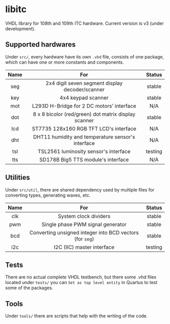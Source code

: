 # libitc

VHDL library for 108th and 109th ITC hardware. Current version is v3 (under development).

## Supported hardwares

Under `src/`, every hardware have its own `.vhd` file, consists of one package, which can have one or more constants and components.

| Name  |                         For                          | Status  |
| :---: | :--------------------------------------------------: | :-----: |
|  seg  |   2x4 digit seven segment display decoder/scanner    | stable  |
|  key  |                  4x4 keypad scanner                  | stable  |
|  mot  |      L293D H-Bridge for 2 DC motors' interface       |   N/A   |
|  dot  | 8 x 8 bicolor (red/green) dot matrix display scanner | stable  |
|  lcd  |        ST7735 128x160 RGB TFT LCD's interface        |   N/A   |
|  dht  |  DHT11 humidity and temperature sensor's interface   |   N/A   |
|  tsl  |        TSL2561 luminosity sensor's interface         | testing |
|  tts  |          SD178B Big5 TTS module's interface          |   N/A   |

## Utilities

Under `src/util`, there are shared dependency used by multiple files for converting types, generating waves, etc.

| Name  |                           For                            | Status  |
| :---: | :------------------------------------------------------: | :-----: |
|  clk  |                  System clock dividers                   | stable  |
|  pwm  |            Single phase PWM signal generator             | stable  |
|  bcd  | Converting unsigned integer into BCD vectors (for `seg`) | stable  |
|  i2c  |                I2C (IIC) master interface                | testing |

## Tests

There are no actual complete VHDL testbench, but there some .vhd files located under `tests/` you can `Set as top level entity` in Quartus to test some of the packages.

## Tools

Under `tools/` there are scripts that help with the writing of the code.
